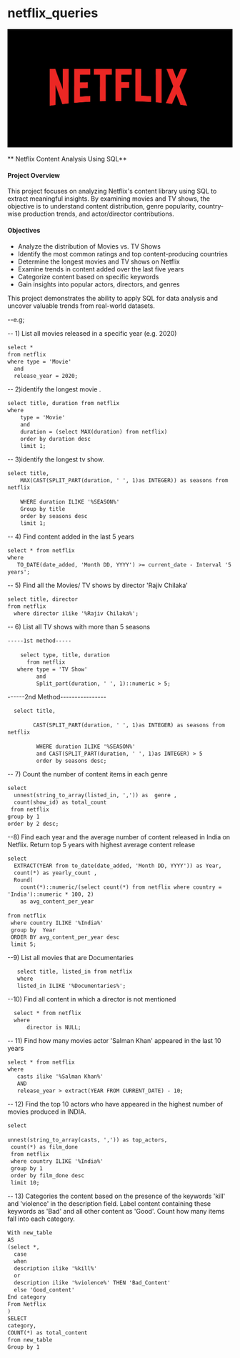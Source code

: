 # netflix_queries

![netflix_pnf](https://github.com/Firdousrahmani/netflix_queries/blob/main/Netflix-Logo.png)

** Netflix Content Analysis Using SQL**    

  

#### **Project Overview**  

This project focuses on analyzing Netflix's content library using SQL to extract meaningful insights. By examining movies and TV shows, the objective is to understand content distribution,
genre popularity, country-wise production trends, and actor/director contributions.  

#### **Objectives**  
- Analyze the distribution of Movies vs. TV Shows  
- Identify the most common ratings and top content-producing countries  
- Determine the longest movies and TV shows on Netflix  
- Examine trends in content added over the last five years  
- Categorize content based on specific keywords  
- Gain insights into popular actors, directors, and genres  

This project demonstrates the ability to apply SQL for data analysis and uncover valuable trends from real-world datasets.


--e.g;


 

-- 1) List all movies released in a specific year (e.g. 2020)

    select *
    from netflix
    where type = 'Movie'
      and
      release_year = 2020;


-- 2)identify the longest movie .

    select title, duration from netflix
    where
        type = 'Movie'
        and
        duration = (select MAX(duration) from netflix) 
        order by duration desc
        limit 1;

-- 3)identify the longest  tv  show.
    
	select title,
        MAX(CAST(SPLIT_PART(duration, ' ', 1)as INTEGER)) as seasons from netflix
		
		WHERE duration ILIKE '%SEASON%'  
        Group by title
		order by seasons desc
		limit 1;


-- 4) Find content added in the last 5 years
  
  
    select * from netflix
    where
       TO_DATE(date_added, 'Month DD, YYYY') >= current_date - Interval '5 years';


-- 5) Find all the Movies/ TV shows by director 'Rajiv Chilaka'


    select title, director 
    from netflix
      where director ilike '%Rajiv Chilaka%';


-- 6) List all TV shows with more than 5 seasons

	-----1st method-----
		
        select type, title, duration
          from netflix
       where type = 'TV Show'
             and 
	         Split_part(duration, ' ', 1)::numeric > 5;

------2nd Method----------------

	  select title,
	 
            CAST(SPLIT_PART(duration, ' ', 1)as INTEGER) as seasons from netflix
		
		     WHERE duration ILIKE '%SEASON%'  
             and CAST(SPLIT_PART(duration, ' ', 1)as INTEGER) > 5
		     order by seasons desc;


-- 7) Count the number of content items in each genre 

    select 
      unnest(string_to_array(listed_in, ',')) as  genre ,
      count(show_id) as total_count
     from netflix
    group by 1
    order by 2 desc;


--8) Find each year and the average number of content released in India on Netflix.
 Return top 5 years with highest average content release 

    select 
      EXTRACT(YEAR from to_date(date_added, 'Month DD, YYYY')) as Year,
	  count(*) as yearly_count ,
	  Round(
        count(*)::numeric/(select count(*) from netflix where country = 'India')::numeric * 100, 2)
        as avg_content_per_year
 
    from netflix
     where country ILIKE '%India%'
     group by  Year 
	 ORDER BY avg_content_per_year desc
	 limit 5;
	  


--9) List all movies that are Documentaries

       select title, listed_in from netflix
       where
       listed_in ILIKE '%Documentaries%';


--10) Find all content  in which a  director is not mentioned

      select * from netflix
      where 
          director is NULL;

-- 11) Find how many movies actor 'Salman Khan' appeared in the last 10 years

    select * from netflix
    where 
	   casts ilike '%Salman Khan%'
	   AND 
	   release_year > extract(YEAR FROM CURRENT_DATE) - 10;

	
-- 12) Find the top 10 actors who have appeared in the highest number of movies produced in INDIA.


    select 
  
    unnest(string_to_array(casts, ',')) as top_actors,
     count(*) as film_done
	 from netflix
	 where country ILIKE '%India%'
     group by 1
	 order by film_done desc
	 limit 10;
   

-- 13) Categories the content based on the presence of the keywords 'kill' and 'violence' in the description field.
 Label content containing these keywords as 'Bad' and all other content as 'Good'. Count how many items fall into each category.

    With new_table
    AS
    (select *,
      case
	  when
      description ilike '%kill%' 
      or
	  description ilike '%violence%' THEN 'Bad_Content'
      else 'Good_content'
    End category
    From Netflix 
    )
    SELECT 
    category,
	COUNT(*) as total_content
    from new_table
    Group by 1
